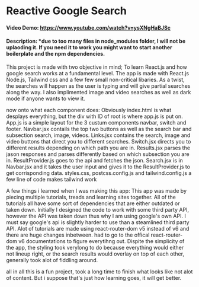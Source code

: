 # Reactive Google Search
#### Video Demo:  <https://www.youtube.com/watch?v=ysXNgHaBJSc>
#### Description: *due to too many files in node_modules folder, I will not be uplaoding it. If you need it to work you might want to start another boilerplate and the npm dependencies.

This project is made with two objective in mind; To learn React.js and how google search works at a fundamental level.
The app is made with React.js Node.js, Tailwind css and a few few small non-critical libaries.
As a twist, the searches will happen as the user is typing and will give partial searches along the way.
I also implimented image and video searches as well as dark mode if anyone wants to view it.

now onto what each component does:
Obviously index.html is what desplays everything, but the div with ID of root is where app.js is put on.
App.js is a simple layout for the 3 custum components navbar, switch and footer.
Navbar.jsx contails the top two buttons as well as the search bar and subsection search, image, videos.
Links.jsx contains the search, image and video buttons that direct you to different searches.
Switch.jsx directs you to different results depending on which path you are in.
Results.jsx parses the jason responses and parses differently based on which subsection you are in.
ResultProvider.js goes to the api and fetches the json.
Search.jsx is in Navbar.jsx and it takes the user input and gives it to the ResultProvider.js to get corrisponding data.
styles.css, postcss.config.js and tailwind.config.js a few line of code makes tailwind work

A few things i learned when I was making this app:
This app was made by piecing multiple tutorials, treads and learning sites together.
All of the tutorials all have some sort of dependencies that are either outdated or taken down.
Initially I designed the code to work with some third party API, however the API was taken down thus why I am using google's own API.
I must say google's api is slightly harder to use than a steamlined third party API.
Alot of tutorials are made using react-router-dom v5 instead of v6 and there are huge changes inbetween.
had to go to the offical react-router-dom v6 documentations to figure everytihng out.
Dispite the simplicity of the app, the styling took verylong to do because everything would either not lineup right,
or the search results would overlay on top of each other, generally took alot of fiddling around.

all in all this is a fun project, took a long time to finish what looks like not alot of content. But i suppose that's just how learning goes, it will get better.
